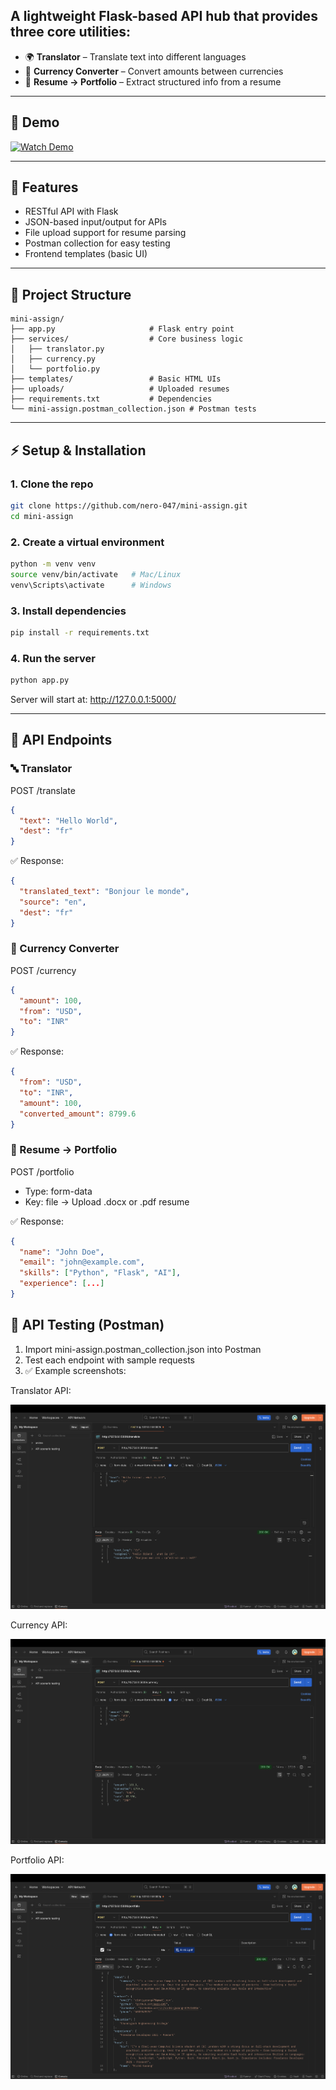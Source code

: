 
## A lightweight Flask-based API hub that provides three core utilities:

- 🌍 **Translator** – Translate text into different languages  
- 💱 **Currency Converter** – Convert amounts between currencies  
- 📄 **Resume → Portfolio** – Extract structured info from a resume  

---

## 🎥 Demo
[![Watch Demo](docs/screenshots/demo.png)](https://youtube.com/your-video-link)

---

## 🚀 Features
- RESTful API with Flask  
- JSON-based input/output for APIs  
- File upload support for resume parsing  
- Postman collection for easy testing  
- Frontend templates (basic UI)  

---

## 📂 Project Structure
```text
mini-assign/
├── app.py                     # Flask entry point
├── services/                  # Core business logic
│   ├── translator.py
│   ├── currency.py
│   └── portfolio.py
├── templates/                 # Basic HTML UIs
├── uploads/                   # Uploaded resumes
├── requirements.txt           # Dependencies
└── mini-assign.postman_collection.json # Postman tests
```

---

## ⚡ Setup & Installation

### 1. Clone the repo
```bash
git clone https://github.com/nero-047/mini-assign.git
cd mini-assign
```

### 2. Create a virtual environment
```bash
python -m venv venv
source venv/bin/activate   # Mac/Linux
venv\Scripts\activate      # Windows
```

### 3. Install dependencies
```bash
pip install -r requirements.txt
```

### 4. Run the server
```bash
python app.py
```
Server will start at: http://127.0.0.1:5000/

---

## 📡 API Endpoints

### 🔤 Translator
POST /translate
```json
{
  "text": "Hello World",
  "dest": "fr"
}
```
✅ Response:
```json
{
  "translated_text": "Bonjour le monde",
  "source": "en",
  "dest": "fr"
}
```

### 💱 Currency Converter
POST /currency
```json
{
  "amount": 100,
  "from": "USD",
  "to": "INR"
}
```
✅ Response:
```json
{
  "from": "USD",
  "to": "INR",
  "amount": 100,
  "converted_amount": 8799.6
}
```

### 📄 Resume → Portfolio

POST /portfolio
-	Type: form-data
-	Key: file → Upload .docx or .pdf resume

✅ Response:
```json
{
  "name": "John Doe",
  "email": "john@example.com",
  "skills": ["Python", "Flask", "AI"],
  "experience": [...]
}
```

## 🧪 API Testing (Postman)

1.	Import mini-assign.postman_collection.json into Postman
2.	Test each endpoint with sample requests
3.	✅ Example screenshots:

Translator API: 

![Translator API Screenshot](uploads/translate.png)

Currency API:

![Currency API Screenshot](uploads/currency.png)

Portfolio API:

![Portfolio API Screenshot](uploads/portfolio.png)
